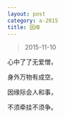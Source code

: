 ```yaml
---
layout: post
category: a-2015
title: 因缘
---
```


> 2015-11-10

心中了了无爱憎，

身外万物有成空。

因缘际会人和事，

不须牵挂不须争。
‌‌